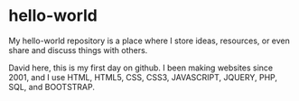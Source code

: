 # hello-world
My hello-world repository is a place where I store ideas, resources, or even share and discuss things with others.

David here, this is my first day on github. I been making websites since 2001, and I use HTML, HTML5, CSS, CSS3, JAVASCRIPT, JQUERY, PHP, SQL, and BOOTSTRAP.

